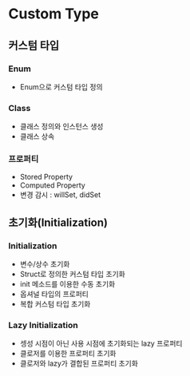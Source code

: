 # Custom Type

## 커스텀 타입

### Enum

- Enum으로 커스텀 타입 정의

### Class

- 클래스 정의와 인스턴스 생성
- 클래스 상속

### 프로퍼티

- Stored Property 
- Computed Property
- 변경 감시 : willSet, didSet

## 초기화(Initialization)

### Initialization

- 변수/상수 초기화
- Struct로 정의한 커스텀 타입 초기화
- init 메소드를 이용한 수동 초기화
- 옵셔널 타입의 프로퍼티
- 복합 커스텀 타입 초기화

### Lazy Initialization

- 셍성 시점이 아닌 사용 시점에 초기화되는 lazy 프로퍼티
- 클로저를 이용한 프로퍼티 초기화
- 클로저와 lazy가 결합된 프로퍼티 초기화